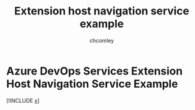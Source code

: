 ﻿---
ms.technology: devops-ecosystem
title: Extension host navigation service example
description: A sample that shows how to use a host navigation service with an Azure DevOps Services extension
ms.assetid: d23bf2e9-f5c6-4108-8af5-fab62c848ca9
ms.author: chcomley
author: chcomley
ms.topic: article
monikerRange: ">= tfs-2017"
ms.date: 08/17/2016
---

# Azure DevOps Services Extension Host Navigation Service Example

[!INCLUDE [x](../../../../../includes/extend/reference/samples/client-services/HostNavigationService.md)]
